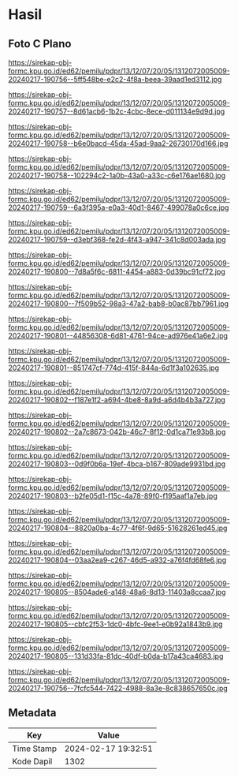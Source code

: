 # Hasil

## Foto C Plano

https://sirekap-obj-formc.kpu.go.id/ed62/pemilu/pdpr/13/12/07/20/05/1312072005009-20240217-190756--5ff548be-e2c2-4f8a-beea-39aad1ed3112.jpg

https://sirekap-obj-formc.kpu.go.id/ed62/pemilu/pdpr/13/12/07/20/05/1312072005009-20240217-190757--8d61acb6-1b2c-4cbc-8ece-d011134e9d9d.jpg

https://sirekap-obj-formc.kpu.go.id/ed62/pemilu/pdpr/13/12/07/20/05/1312072005009-20240217-190758--b6e0bacd-45da-45ad-9aa2-26730170d166.jpg

https://sirekap-obj-formc.kpu.go.id/ed62/pemilu/pdpr/13/12/07/20/05/1312072005009-20240217-190758--102294c2-1a0b-43a0-a33c-c6e176ae1680.jpg

https://sirekap-obj-formc.kpu.go.id/ed62/pemilu/pdpr/13/12/07/20/05/1312072005009-20240217-190759--6a3f395a-e0a3-40d1-8467-499078a0c6ce.jpg

https://sirekap-obj-formc.kpu.go.id/ed62/pemilu/pdpr/13/12/07/20/05/1312072005009-20240217-190759--d3ebf368-fe2d-4f43-a947-341c8d003ada.jpg

https://sirekap-obj-formc.kpu.go.id/ed62/pemilu/pdpr/13/12/07/20/05/1312072005009-20240217-190800--7d8a5f6c-6811-4454-a883-0d39bc91cf72.jpg

https://sirekap-obj-formc.kpu.go.id/ed62/pemilu/pdpr/13/12/07/20/05/1312072005009-20240217-190800--7f509b52-98a3-47a2-bab8-b0ac87bb7961.jpg

https://sirekap-obj-formc.kpu.go.id/ed62/pemilu/pdpr/13/12/07/20/05/1312072005009-20240217-190801--44856308-6d81-4761-94ce-ad976e41a6e2.jpg

https://sirekap-obj-formc.kpu.go.id/ed62/pemilu/pdpr/13/12/07/20/05/1312072005009-20240217-190801--851747cf-774d-415f-844a-6d1f3a102635.jpg

https://sirekap-obj-formc.kpu.go.id/ed62/pemilu/pdpr/13/12/07/20/05/1312072005009-20240217-190802--f187e1f2-a694-4be8-8a9d-a6d4b4b3a727.jpg

https://sirekap-obj-formc.kpu.go.id/ed62/pemilu/pdpr/13/12/07/20/05/1312072005009-20240217-190802--2a7c8673-042b-46c7-8f12-0d1ca71e93b8.jpg

https://sirekap-obj-formc.kpu.go.id/ed62/pemilu/pdpr/13/12/07/20/05/1312072005009-20240217-190803--0d9f0b6a-19ef-4bca-b167-809ade9931bd.jpg

https://sirekap-obj-formc.kpu.go.id/ed62/pemilu/pdpr/13/12/07/20/05/1312072005009-20240217-190803--b2fe05d1-f15c-4a78-89f0-f195aaf1a7eb.jpg

https://sirekap-obj-formc.kpu.go.id/ed62/pemilu/pdpr/13/12/07/20/05/1312072005009-20240217-190804--8820a0ba-4c77-4f6f-9d65-51628261ed45.jpg

https://sirekap-obj-formc.kpu.go.id/ed62/pemilu/pdpr/13/12/07/20/05/1312072005009-20240217-190804--03aa2ea9-c267-46d5-a932-a76f4fd68fe6.jpg

https://sirekap-obj-formc.kpu.go.id/ed62/pemilu/pdpr/13/12/07/20/05/1312072005009-20240217-190805--8504ade6-a148-48a6-8d13-11403a8ccaa7.jpg

https://sirekap-obj-formc.kpu.go.id/ed62/pemilu/pdpr/13/12/07/20/05/1312072005009-20240217-190805--cbfc2f53-1dc0-4bfc-9ee1-e0b92a1843b9.jpg

https://sirekap-obj-formc.kpu.go.id/ed62/pemilu/pdpr/13/12/07/20/05/1312072005009-20240217-190805--131d33fa-81dc-40df-b0da-b17a43ca4683.jpg

https://sirekap-obj-formc.kpu.go.id/ed62/pemilu/pdpr/13/12/07/20/05/1312072005009-20240217-190756--7fcfc544-7422-4988-8a3e-8c838657650c.jpg


## Metadata

| Key        | Value               |
| ---------- | ------------------- |
| Time Stamp | 2024-02-17 19:32:51 |
| Kode Dapil | 1302                |



